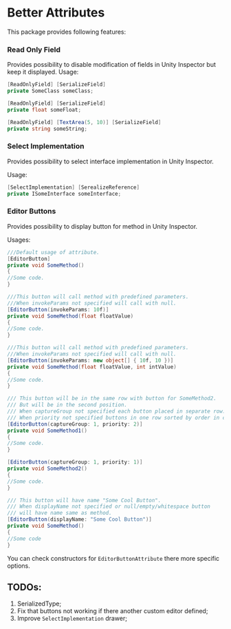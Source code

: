 # Better Attributes

This package provides following features:

### Read Only Field
Provides possibility to disable modification of fields in Unity Inspector but keep it displayed.
Usage:
```c#
[ReadOnlyField] [SerializeField] 
private SomeClass someClass;

[ReadOnlyField] [SerializeField] 
private float someFloat;

[ReadOnlyField] [TextArea(5, 10)] [SerializeField] 
private string someString;
```


### Select Implementation 
Provides possibility to select interface implementation in Unity Inspector.

Usage:
```c#
[SelectImplementation] [SerealizeReference] 
private ISomeInterface someInterface;
```

### Editor Buttons

Provides possibility to display button for method in Unity Inspector.

Usages:
```c#
///Default usage of attribute.
[EditorButton]
private void SomeMethod()
{
//Some code.
}

///This button will call method with predefined parameters. 
///When invokeParams not specified will call with null.
[EditorButton(invokeParams: 10f)]
private void SomeMethod(float floatValue)
{
//Some code.
}

///This button will call method with predefined parameters. 
///When invokeParams not specified will call with null.
[EditorButton(invokeParams: new object[] { 10f, 10 })]
private void SomeMethod(float floatValue, int intValue)
{
//Some code.
}

/// This button will be in the same row with button for SomeMethod2.
/// But will be in the second position.
/// When captureGroup not specified each button placed in separate row.
/// When priority not specified buttons in one row sorted by order in code.
[EditorButton(captureGroup: 1, priority: 2)]
private void SomeMethod1()
{
//Some code.
}

[EditorButton(captureGroup: 1, priority: 1)]
private void SomeMethod2()
{
//Some code.
}

/// This button will have name "Some Cool Button".
/// When displayName not specified or null/empty/whitespace button 
/// will have name same as method.
[EditorButton(displayName: "Some Cool Button")]
private void SomeMethod()
{
//Some code
}
```

You can check constructors for `EditorButtonAttribute` there more specific options.

## TODOs:

1. SerializedType;
2. Fix that buttons not working if there another custom editor defined;
3. Improve `SelectImplementation` drawer;

